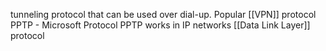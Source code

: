 tunneling protocol that can be used over dial-up. Popular [[VPN]] protocol
PPTP - Microsoft Protocol
PPTP works in IP networks
[[Data Link Layer]] protocol

